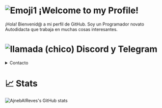 # ![Emoji1](https://cdn.discordapp.com/attachments/1084306278882476092/1088887533716394044/feliz-1.png) ¡Welcome to my Profile!
¡Hola! Bienvenid@ a mi perfil de GitHub. Soy un Programador novato Autodidacta que trabaja en muchas cosas interesantes.
# ![llamada (chico)](https://github.com/AjnebAlReves/AjnebAlReves/assets/80727117/da002ce6-04a0-4961-87ec-4aee1d04acde) Discord y Telegram
<details>
<summary>Contacto</summary>
> <strong>📱 Telegram</strong>: [@ByAlReves](https://byalreves.t.me)
> <strong>📺 Youtube</strong>: [@AjnebAlReves](https://youtube.com/@AjnebAlReves)
> <strong> 🖥️ Discord</strong>: [ajnebalreves](https://discord.gg/jDpk5n5z6U)
</details>

# 📈 Stats
![AjnebAlReves's GitHub stats](https://github-readme-stats.vercel.app/api?username=ajnebalreves&show_icons=true&theme=transparent)
